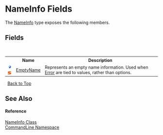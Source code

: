 # NameInfo Fields
 

The <a href="T_CommandLine_NameInfo">NameInfo</a> type exposes the following members.


## Fields
&nbsp;<table><tr><th></th><th>Name</th><th>Description</th></tr><tr><td>![Public field](media/pubfield.gif "Public field")![Static member](media/static.gif "Static member")</td><td><a href="F_CommandLine_NameInfo_EmptyName">EmptyName</a></td><td>
Represents an empty name information. Used when <a href="T_CommandLine_Error">Error</a> are tied to values, rather than options.</td></tr></table>&nbsp;
<a href="#nameinfo-fields">Back to Top</a>

## See Also


#### Reference
<a href="T_CommandLine_NameInfo">NameInfo Class</a><br /><a href="N_CommandLine">CommandLine Namespace</a><br />